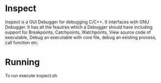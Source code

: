 Inspect
=======

Inspect is a GUI Debugger for debugging C/C++. It interfaces with GNU Debugger. It has all the feautres which a Debugger
should have including support for Breakpoints, Catchpoints, Watchpoints, View source code of executable, Debug an executable
with core file, debug an existing process, call function etc.

Running
=======
To run execute inspect.sh
